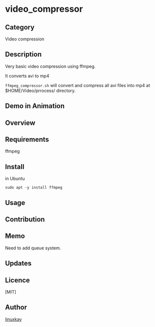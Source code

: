 # video_compressor


## Category

Video compression

## Description

Very basic video compression using ffmpeg.

It converts avi to mp4 

`ffmpeg_compressor.sh` will convert and compress all avi files into mp4 at $HOME/Video/prrocess/ directory.

## Demo in Animation

## Overview

## Requirements

ffmpeg

## Install

in Ubuntu

`sudo apt -y install ffmpeg`

## Usage

## Contribution

## Memo

Need to add queue system.

## Updates

## Licence
[MIT]

## Author

[linuxkay](https://github.com/linuxkay)

